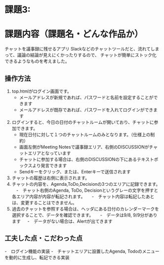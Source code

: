 # 課題3:
# 課題内容（課題名・どんな作品か）
 チャットを議事録に残せるアプリ
 Slackなどのチャットツールだと、流れてしまって、議論の結論が見えにくかったりするので、
 チャットが簡単にストック化できるようなものを考えました。
 ## 操作方法
 1. top.htmlがログイン画面です。
    - メールアドレスが新規であれば、パスワードと名前を設定することができます
    - メールアドレスが既存であれば、パスワードを入れてログインができます
 2. ログインすると、今日の日付のチャットルームが開いており、チャットに参加できます。
    - 現在日付に対して１つのチャットルームのみとなります。（仕様上の制約）
    - 画面左側がMeeting Notesで議事録エリア、右側のDISCUSSIONがチャットエリアとなっています
    - チャットに参加する場合は、右側のDISCUSSIONの下にあるテキストボックスより発言できます
    - Sendキーをクリック、または、Enterキーで送信されます
 3. チャットの履歴は右側に表示されます。
 4. チャットの内容を、Agenda,ToDo,Decisionの3つのエリアに記録できます。
   　-　チャット右側のAgenda, ToDo, Decisionというグレーの文字を押すと各エリア内容が内容が転記されます。
 　  -　チャット内容は転記したあとは、変更することはできません。
 5. 過去のチャットを参照する場合は、ヘッダにある日付のカレンダーマークを選択することで、データを確認できます。
 　  -　データは9/8, 9/9分があります
 　  -　データがない場合は、Alertが出てきます 

## 工夫した点・こだわった点
-　ログイン機能の実装
-　チャットエリアに設置したAgenda, Todoのメニューを動的に生成し、転記できる実装


